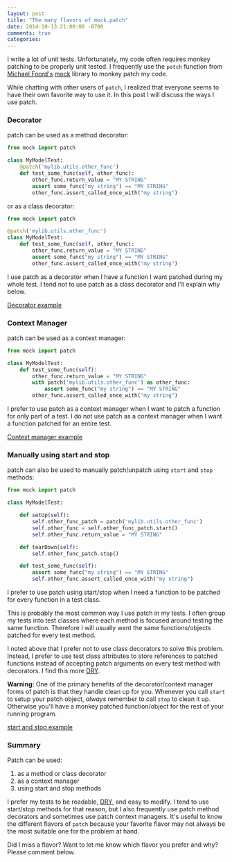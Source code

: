 ```yaml
---
layout: post
title: "The many flavors of mock.patch"
date: 2014-10-13 21:00:00 -0700
comments: true
categories: 
---
```


I write a lot of unit tests.  Unfortunately, my code often requires monkey patching to be properly unit tested.  I frequently use the ``patch`` function from [Michael Foord's][voidspace] [mock][] library to monkey patch my code.

While chatting with other users of ``patch``, I realized that everyone seems to have their own favorite way to use it.  In this post I will discuss the ways I use patch.


### Decorator

patch can be used as a method decorator:

```python
from mock import patch

class MyModelTest:
    @patch('mylib.utils.other_func')
    def test_some_func(self, other_func):
        other_func.return_value = "MY STRING"
        assert some_func("my string") == "MY STRING"
        other_func.assert_called_once_with("my string")
```

or as a class decorator:

```python
from mock import patch

@patch('mylib.utils.other_func')
class MyModelTest:
    def test_some_func(self, other_func):
        other_func.return_value = "MY STRING"
        assert some_func("my string") == "MY STRING"
        other_func.assert_called_once_with("my string")
```

I use patch as a decorator when I have a function I want patched during my whole test.  I tend not to use patch as a class decorator and I'll explain why below.

[Decorator example][]


### Context Manager

patch can be used as a context manager:

```python
from mock import patch

class MyModelTest:
    def test_some_func(self):
        other_func.return_value = "MY STRING"
        with patch('mylib.utils.other_func') as other_func:
            assert some_func("my string") == "MY STRING"
        other_func.assert_called_once_with("my string")
```

I prefer to use patch as a context manager when I want to patch a function for only part of a test.  I do not use patch as a context manager when I want a function patched for an entire test.

[Context manager example][]


### Manually using start and stop

patch can also be used to manually patch/unpatch using `start` and `stop` methods:

```python
from mock import patch

class MyModelTest:

    def setUp(self):
        self.other_func_patch = patch('mylib.utils.other_func')
        self.other_func = self.other_func_patch.start()
        self.other_func.return_value = "MY STRING"

    def tearDown(self):
        self.other_func_patch.stop()

    def test_some_func(self):
        assert some_func("my string") == "MY STRING"
        self.other_func.assert_called_once_with("my string")
```

I prefer to use patch using start/stop when I need a function to be patched for every function in a test class.

This is probably the most common way I use patch in my tests.  I often group my tests into test classes where each method is focused around testing the same function.  Therefore I will usually want the same functions/objects patched for every test method.

I noted above that I prefer not to use class decorators to solve this problem.  Instead, I prefer to use test class attributes to store references to patched functions instead of accepting patch arguments on every test method with decorators.  I find this more [DRY][].

**Warning:** One of the primary benefits of the decorator/context manager forms of patch is that they handle clean up for you.  Whenever you call `start` to setup your patch object, *always* remember to call `stop` to clean it up.  Otherwise you'll have a monkey patched function/object for the rest of your running program.

[start and stop example][]


### Summary

Patch can be used:

1. as a method or class decorator
2. as a context manager
3. using start and stop methods

I prefer my tests to be readable, [DRY][], and easy to modify.  I tend to use start/stop methods for that reason, but I also frequently use patch method decorators and sometimes use patch context managers.  It's useful to know the different flavors of `patch` because your favorite flavor may not always be the most suitable one for the problem at hand.

Did I miss a flavor?  Want to let me know which flavor you prefer and why?  Please comment below.


[context manager example]: https://github.com/treyhunner/pep438/blob/cdb57e2cb1c3053255a0caf2a5ebb64672da661c/test_pep438.py#L46
[decorator example]: https://github.com/treyhunner/pep438/blob/cdb57e2cb1c3053255a0caf2a5ebb64672da661c/test_pep438.py#L79
[dry]: https://en.wikipedia.org/wiki/Don%27t_repeat_yourself
[start and stop example]: https://github.com/treyhunner/pep438/blob/cdb57e2cb1c3053255a0caf2a5ebb64672da661c/test_pep438.py#L128
[mock]: https://pypi.python.org/pypi/mock/
[voidspace]: http://www.voidspace.org.uk/
